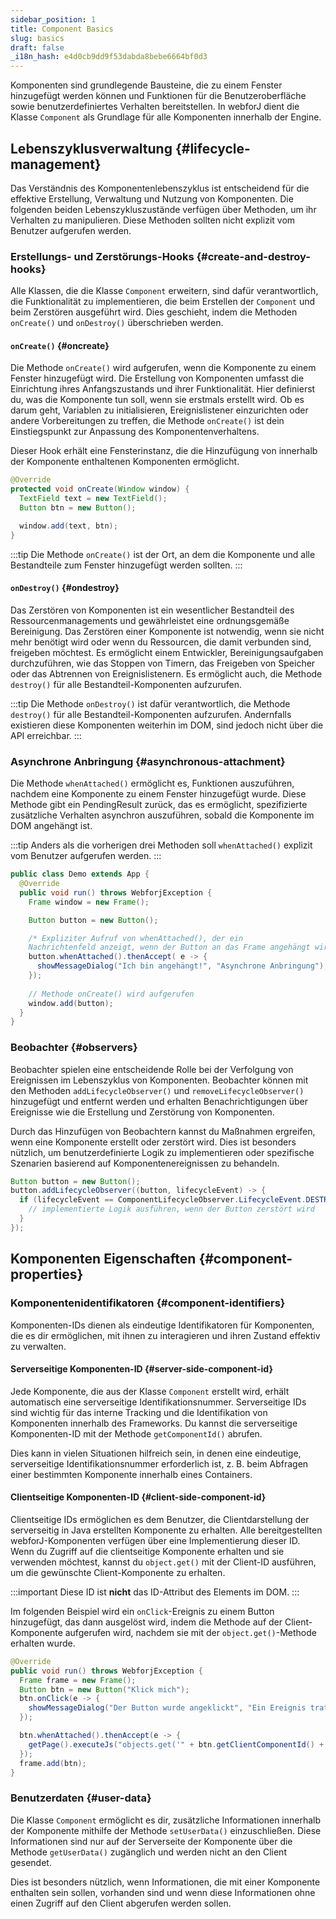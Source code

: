 ```yaml
---
sidebar_position: 1
title: Component Basics
slug: basics
draft: false
_i18n_hash: e4d0cb9dd9f53dabda8bebe6664bf0d3
---
```

<DocChip chip='since' label='23.05' />
<JavadocLink type="foundation" location="com/webforj/component/Component" top='true'/>

Komponenten sind grundlegende Bausteine, die zu einem Fenster hinzugefügt werden können und Funktionen für die Benutzeroberfläche sowie benutzerdefiniertes Verhalten bereitstellen. In webforJ dient die Klasse `Component` als Grundlage für alle Komponenten innerhalb der Engine.

## Lebenszyklusverwaltung {#lifecycle-management}

Das Verständnis des Komponentenlebenszyklus ist entscheidend für die effektive Erstellung, Verwaltung und Nutzung von Komponenten. Die folgenden beiden Lebenszykluszustände verfügen über Methoden, um ihr Verhalten zu manipulieren. Diese Methoden sollten nicht explizit vom Benutzer aufgerufen werden.

### Erstellungs- und Zerstörungs-Hooks {#create-and-destroy-hooks}

Alle Klassen, die die Klasse `Component` erweitern, sind dafür verantwortlich, die Funktionalität zu implementieren, die beim Erstellen der `Component` und beim Zerstören ausgeführt wird. Dies geschieht, indem die Methoden `onCreate()` und `onDestroy()` überschrieben werden.

#### `onCreate()` {#oncreate}

Die Methode `onCreate()` wird aufgerufen, wenn die Komponente zu einem Fenster hinzugefügt wird. Die Erstellung von Komponenten umfasst die Einrichtung ihres Anfangszustands und ihrer Funktionalität. Hier definierst du, was die Komponente tun soll, wenn sie erstmals erstellt wird. Ob es darum geht, Variablen zu initialisieren, Ereignislistener einzurichten oder andere Vorbereitungen zu treffen, die Methode `onCreate()` ist dein Einstiegspunkt zur Anpassung des Komponentenverhaltens.

Dieser Hook erhält eine Fensterinstanz, die die Hinzufügung von innerhalb der Komponente enthaltenen Komponenten ermöglicht.

```java
@Override
protected void onCreate(Window window) {
  TextField text = new TextField();
  Button btn = new Button();

  window.add(text, btn);
}
```

:::tip
Die Methode `onCreate()` ist der Ort, an dem die Komponente und alle Bestandteile zum Fenster hinzugefügt werden sollten.
:::

#### `onDestroy()` {#ondestroy}

Das Zerstören von Komponenten ist ein wesentlicher Bestandteil des Ressourcenmanagements und gewährleistet eine ordnungsgemäße Bereinigung. Das Zerstören einer Komponente ist notwendig, wenn sie nicht mehr benötigt wird oder wenn du Ressourcen, die damit verbunden sind, freigeben möchtest. Es ermöglicht einem Entwickler, Bereinigungsaufgaben durchzuführen, wie das Stoppen von Timern, das Freigeben von Speicher oder das Abtrennen von Ereignislistenern. Es ermöglicht auch, die Methode `destroy()` für alle Bestandteil-Komponenten aufzurufen.

:::tip
Die Methode `onDestroy()` ist dafür verantwortlich, die Methode `destroy()` für alle Bestandteil-Komponenten aufzurufen. Andernfalls existieren diese Komponenten weiterhin im DOM, sind jedoch nicht über die API erreichbar.
:::

### Asynchrone Anbringung {#asynchronous-attachment}

Die Methode `whenAttached()` ermöglicht es, Funktionen auszuführen, nachdem eine Komponente zu einem Fenster hinzugefügt wurde. Diese Methode gibt ein <JavadocLink type="foundation" location="com/webforj/PendingResult" code='true'>PendingResult</JavadocLink> zurück, das es ermöglicht, spezifizierte zusätzliche Verhalten asynchron auszuführen, sobald die Komponente im DOM angehängt ist.

:::tip
Anders als die vorherigen drei Methoden soll `whenAttached()` explizit vom Benutzer aufgerufen werden.
:::

```java
public class Demo extends App {
  @Override
  public void run() throws WebforjException {
    Frame window = new Frame();

    Button button = new Button(); 

    /* Expliziter Aufruf von whenAttached(), der ein 
    Nachrichtenfeld anzeigt, wenn der Button an das Frame angehängt wird.*/
    button.whenAttached().thenAccept( e -> {
      showMessageDialog("Ich bin angehängt!", "Asynchrone Anbringung");
    });
  
    // Methode onCreate() wird aufgerufen
    window.add(button); 
  }
}
```

### Beobachter {#observers}

Beobachter spielen eine entscheidende Rolle bei der Verfolgung von Ereignissen im Lebenszyklus von Komponenten. Beobachter können mit den Methoden `addLifecycleObserver()` und `removeLifecycleObserver()` hinzugefügt und entfernt werden und erhalten Benachrichtigungen über Ereignisse wie die Erstellung und Zerstörung von Komponenten.

Durch das Hinzufügen von Beobachtern kannst du Maßnahmen ergreifen, wenn eine Komponente erstellt oder zerstört wird. Dies ist besonders nützlich, um benutzerdefinierte Logik zu implementieren oder spezifische Szenarien basierend auf Komponentenereignissen zu behandeln.

```java
Button button = new Button();
button.addLifecycleObserver((button, lifecycleEvent) -> {
  if (lifecycleEvent == ComponentLifecycleObserver.LifecycleEvent.DESTROY) {
    // implementierte Logik ausführen, wenn der Button zerstört wird
  }
});
```

## Komponenten Eigenschaften {#component-properties}

### Komponentenidentifikatoren {#component-identifiers}

Komponenten-IDs dienen als eindeutige Identifikatoren für Komponenten, die es dir ermöglichen, mit ihnen zu interagieren und ihren Zustand effektiv zu verwalten.

#### Serverseitige Komponenten-ID {#server-side-component-id}

Jede Komponente, die aus der Klasse `Component` erstellt wird, erhält automatisch eine serverseitige Identifikationsnummer. Serverseitige IDs sind wichtig für das interne Tracking und die Identifikation von Komponenten innerhalb des Frameworks. Du kannst die serverseitige Komponenten-ID mit der Methode `getComponentId()` abrufen.

Dies kann in vielen Situationen hilfreich sein, in denen eine eindeutige, serverseitige Identifikationsnummer erforderlich ist, z. B. beim Abfragen einer bestimmten Komponente innerhalb eines Containers.

#### Clientseitige Komponenten-ID {#client-side-component-id}

Clientseitige IDs ermöglichen es dem Benutzer, die Clientdarstellung der serverseitig in Java erstellten Komponente zu erhalten. Alle bereitgestellten webforJ-Komponenten verfügen über eine Implementierung dieser ID. Wenn du Zugriff auf die clientseitige Komponente erhalten und sie verwenden möchtest, kannst du `object.get()` mit der Client-ID ausführen, um die gewünschte Client-Komponente zu erhalten.

:::important
Diese ID ist **nicht** das ID-Attribut des Elements im DOM.
:::

Im folgenden Beispiel wird ein `onClick`-Ereignis zu einem Button hinzugefügt, das dann ausgelöst wird, indem die Methode auf der Client-Komponente aufgerufen wird, nachdem sie mit der `object.get()`-Methode erhalten wurde.

```java
@Override
public void run() throws WebforjException {
  Frame frame = new Frame();
  Button btn = new Button("Klick mich");
  btn.onClick(e -> {
    showMessageDialog("Der Button wurde angeklickt", "Ein Ereignis trat ein");
  });

  btn.whenAttached().thenAccept(e -> {
    getPage().executeJs("objects.get('" + btn.getClientComponentId() + "').click()");
  });
  frame.add(btn);
}
```

### Benutzerdaten {#user-data}

Die Klasse `Component` ermöglicht es dir, zusätzliche Informationen innerhalb der Komponente mithilfe der Methode `setUserData()` einzuschließen. Diese Informationen sind nur auf der Serverseite der Komponente über die Methode `getUserData()` zugänglich und werden nicht an den Client gesendet.

Dies ist besonders nützlich, wenn Informationen, die mit einer Komponente enthalten sein sollen, vorhanden sind und wenn diese Informationen ohne einen Zugriff auf den Client abgerufen werden sollen.
